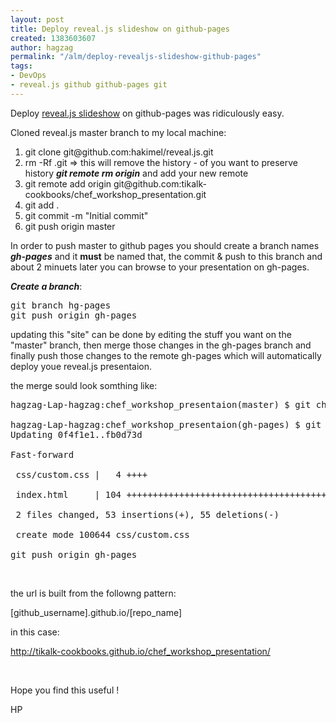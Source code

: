 ```yaml
---
layout: post
title: Deploy reveal.js slideshow on github-pages
created: 1383603607
author: hagzag
permalink: "/alm/deploy-revealjs-slideshow-github-pages"
tags:
- DevOps
- reveal.js github github-pages git
---
```

<p>Deploy <a href="https://github.com/hakimel/reveal.js/">reveal.js slideshow</a> on github-pages was ridiculously easy.</p>

<p>Cloned reveal.js master branch to my local machine:</p>

<ol>
	<li>git clone&nbsp;git@github.com:hakimel/reveal.js.git</li>
	<li>rm -Rf .git =&gt;&nbsp;this will remove the history - of you want to preserve history&nbsp;<em><strong>git remote rm origin</strong></em>&nbsp;and add your new remote&nbsp;</li>
	<li>git remote add origin git@github.com:tikalk-cookbooks/chef_workshop_presentation.git</li>
	<li>git add .</li>
	<li>git commit -m &quot;Initial commit&quot;</li>
	<li>git push origin master</li>
</ol>

<p>In order to push master to github pages you should create a branch names <em><strong>gh-pages</strong></em> and it&nbsp;<strong>must</strong> be named that, the commit &amp; push to this branch and about 2 minuets later you can browse to your presentation on gh-pages.</p>

<p><em><strong>Create a branch</strong></em>:</p>

<pre>
git branch hg-pages
git push origin gh-pages</pre>

<p>updating this &quot;site&quot; can be done by editing the stuff you want on the &quot;master&quot; branch, then merge those changes in the gh-pages branch and finally push those changes to the remote gh-pages which will automatically deploy youe reveal.js presentaion.</p>

<p>the merge sould look somthing like:</p>

<pre>
hagzag-Lap-hagzag:chef_workshop_presentaion(master) $ git checkout gh-pages&nbsp;

hagzag-Lap-hagzag:chef_workshop_presentaion(gh-pages) $ git merge master&nbsp;
Updating 0f4f1e1..fb0d73d

Fast-forward

&nbsp;css/custom.css | &nbsp; 4 ++++

&nbsp;index.html &nbsp; &nbsp; | 104 +++++++++++++++++++++++++++++++++++++++++++++++++-------------------------------------------------------

&nbsp;2 files changed, 53 insertions(+), 55 deletions(-)

&nbsp;create mode 100644 css/custom.css

git push origin gh-pages</pre>

<p>&nbsp;</p>

<p>the url is built from the followng pattern:</p>

<p>[github_username].github.io/[repo_name]</p>

<p>in this case:</p>

<p><a href="http://tikalk-cookbooks.github.io/chef_workshop_presentation/#/">http://tikalk-cookbooks.github.io/chef_workshop_presentation/</a></p>

<p>&nbsp;</p>

<p>Hope you find this useful !</p>

<p>HP</p>
